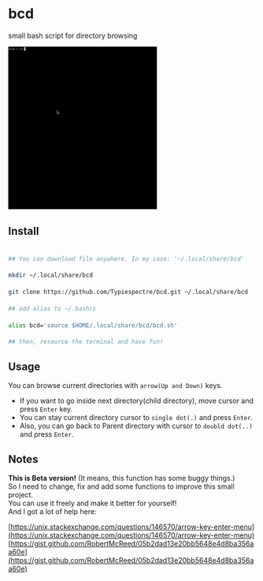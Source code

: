 # bcd
small bash script for directory browsing  

<img width="60%" src="/capture(1).gif"/>

## Install
```sh

## You can download file anywhere. In my case: '~/.local/share/bcd'

mkdir ~/.local/share/bcd

git clone https://github.com/Typiespectre/bcd.git ~/.local/share/bcd

## add alias to ~/.bashrc

alias bcd='source $HOME/.local/share/bcd/bcd.sh'

## then, resource the terminal and have fun!
```

## Usage

You can browse current directories with `arrow(Up and Down)` keys.  

- If you want to go inside next directory(child directory), move cursor and press `Enter` key.  
- You can stay current directory cursor to `single dot(.)` and press `Enter`.
- Also, you can go back to Parent directory with cursor to `doubld dot(..)` and press `Enter`.

## Notes

**This is Beta version!** (It means, this function has some buggy things.)  
So I need to change, fix and add some functions to improve this small project.  
You can use it freely and make it better for yourself!  
And I got a lot of help here:  

[https://unix.stackexchange.com/questions/146570/arrow-key-enter-menu](https://unix.stackexchange.com/questions/146570/arrow-key-enter-menu)  
[https://gist.github.com/RobertMcReed/05b2dad13e20bb5648e4d8ba356aa60e](https://gist.github.com/RobertMcReed/05b2dad13e20bb5648e4d8ba356aa60e)  
